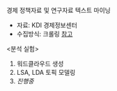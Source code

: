 경제 정책자료 및 연구자료 텍스트 마이닝

- 자료: KDI 경제정보센터
- 수집방식: 크롤링 [참고](https://github.com/jo-cho/policy_download)

<분석 실험> 
1. 워드클라우드 생성
2. LSA, LDA 토픽 모델링
3. *진행중*
